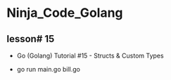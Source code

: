 # Ninja_Code_Golang

## lesson# 15

- Go (Golang) Tutorial #15 - Structs & Custom Types

* go run main.go bill.go
